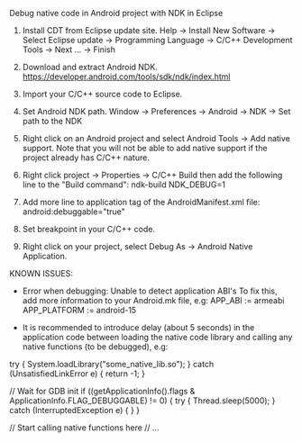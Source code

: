 Debug native code in Android project with NDK in Eclipse

1. Install CDT from Eclipse update site.
	Help -> Install New Software -> Select Eclipse update -> Programming Language -> C/C++ Development Tools -> Next ... -> Finish
	
2. Download and extract Android NDK.
	https://developer.android.com/tools/sdk/ndk/index.html
		
3. Import your C/C++ source code to Eclipse.

4. Set Android NDK path.
	Window -> Preferences -> Android -> NDK  -> Set path to the NDK
	
5. Right click on an Android project and select Android Tools -> Add native support.
	Note that you will not be able to add native support if the project already has C/C++ nature.

6. Right click project -> Properties -> C/C++ Build then add the following line to the "Build command": 
	ndk-build NDK_DEBUG=1
	
7. Add more line to application tag of the AndroidManifest.xml file:
	android:debuggable="true"
		
8. Set breakpoint in your C/C++ code.

9. Right click on your project, select Debug As -> Android Native Application. 

KNOWN ISSUES:
- Error when debugging: Unable to detect application ABI's
To fix this, add more information to your Android.mk file, e.g:
	APP_ABI := armeabi
	APP_PLATFORM := android-15

- It is recommended to introduce delay (about 5 seconds) in the application code between loading the native code library and calling any native functions (to be debugged), e.g:

try {
	System.loadLibrary("some_native_lib.so");
} catch (UnsatisfiedLinkError e) {
	return -1;
}

// Wait for GDB init
if ((getApplicationInfo().flags & ApplicationInfo.FLAG_DEBUGGABLE) != 0) {
	try {
		Thread.sleep(5000);
        } catch (InterruptedException e) { }
}

// Start calling native functions here
// ...
	
		
	